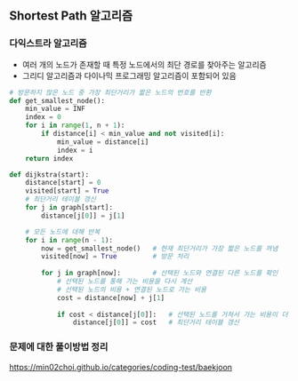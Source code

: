 ## Shortest Path 알고리즘

### 다익스트라 알고리즘
* 여러 개의 노드가 존재할 때 특정 노드에서의 최단 경로를 찾아주는 알고리즘
* 그리디 알고리즘과 다이나믹 프로그래밍 알고리즘이 포함되어 있음

~~~python
# 방문하지 않은 노드 중 가장 최단거리가 짧은 노드의 번호를 반환
def get_smallest_node():
    min_value = INF
    index = 0
    for i in range(1, n + 1):
        if distance[i] < min_value and not visited[i]:
            min_value = distance[i]
            index = i
    return index

def dijkstra(start):
    distance[start] = 0
    visited[start] = True
    # 최단거리 테이블 갱신
    for j in graph[start]:
        distance[j[0]] = j[1]

    # 모든 노드에 대해 반복
    for i in range(n - 1):
        now = get_smallest_node()   # 현재 최단거리가 가장 짧은 노드를 꺼냄
        visited[now] = True         # 방문 처리
        
        for j in graph[now]:        # 선택된 노드와 연결된 다른 노드를 확인
            # 선택된 노드를 통해 가는 비용을 다시 계산
            # 선택된 노드의 비용 + 연결된 노드로 가는 비용
            cost = distance[now] + j[1]
            
            if cost < distance[j[0]]:   # 선택된 노드를 거쳐서 가는 비용이 더 짧은 경우
                distance[j[0]] = cost   # 최단거리 테이블 갱신
~~~


### 문제에 대한 풀이방법 정리
https://min02choi.github.io/categories/coding-test/baekjoon